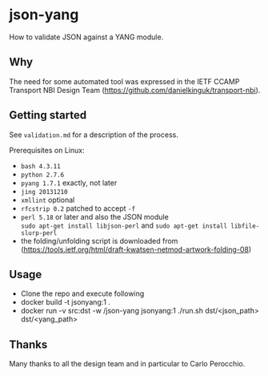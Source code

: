 # json-yang

How to validate JSON against a YANG module.

## Why

The need for some automated tool was expressed in the IETF CCAMP Transport
NBI Design Team (https://github.com/danielkinguk/transport-nbi).

## Getting started

See `validation.md` for a description of the process.

Prerequisites on Linux:

- `bash 4.3.11`
- `python 2.7.6`
- `pyang 1.7.1` exactly, not later
- `jing 20131210`
- `xmllint` optional
- `rfcstrip 0.2` patched to accept `-f`
- `perl 5.18` or later and also the JSON module  
  `sudo apt-get install libjson-perl` and
  `sudo apt-get install libfile-slurp-perl`
-  the folding/unfolding script is downloaded from (https://tools.ietf.org/html/draft-kwatsen-netmod-artwork-folding-08)

## Usage  

- Clone the repo and execute following  
- docker build -t jsonyang:1 .  
- docker run -v src:dst -w /json-yang jsonyang:1 ./run.sh dst/<json_path> dst/<yang_path>  


## Thanks

Many thanks to all the design team and in particular to Carlo Perocchio.
